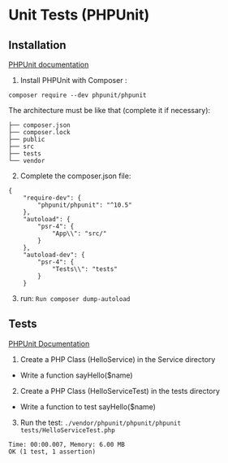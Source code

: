 # Unit Tests (PHPUnit)
 
## Installation 

[PHPUnit documentation](https://docs.phpunit.de/en/10.5/installation.html#installing-phpunit-with-composer)

1. Install PHPUnit with Composer :

```composer require --dev phpunit/phpunit```

The architecture must be like that (complete it if necessary): 
```
├── composer.json
├── composer.lock
├── public
├── src
├── tests
└── vendor
```

2. Complete the composer.json file: 

```
{
    "require-dev": {
        "phpunit/phpunit": "^10.5"
    },
    "autoload": {
        "psr-4": {
            "App\\": "src/"
        }
    },
    "autoload-dev": {
        "psr-4": {
            "Tests\\": "tests"
        }
    }
```

3. run: `Run composer dump-autoload`



## Tests 

[PHPUnit Documentation](https://docs.phpunit.de/en/10.5/writing-tests-for-phpunit.html)

1. Create a PHP Class (HelloService) in the Service directory
- Write a function sayHello($name)

2. Create a PHP Class (HelloServiceTest) in the tests directory 
- Write a function to test sayHello($name)

3. Run the test: `./vendor/phpunit/phpunit/phpunit tests/HelloServiceTest.php`

```
Time: 00:00.007, Memory: 6.00 MB
OK (1 test, 1 assertion)
```

